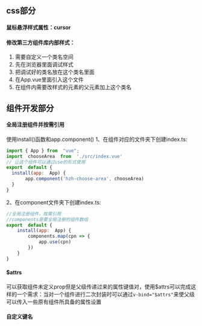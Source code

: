 ## css部分
#### 鼠标悬浮样式属性：cursor
#### 修改第三方组件库内部样式：

 1. 需要自定义一个类名空间
 2. 先在浏览器里面调试样式
 3. 把调试好的类名放在这个类名里面
 4. 在App.vue里面引入这个文件
 5. 在组件内需要改样式的元素的父元素加上这个类名
 ## 组件开发部分
 #### 全局注册组件并按需引用
 使用install()函数和app.component()
 1、在组件对应的文件夹下创建index.ts:
 ````js
 import { App } from  "vue";
import  chooseArea  from  './src/index.vue'
// 让这个组件可以通过use的形式使用
export  default {
   install(app:  App) {
		app.component('hzh-choose-area', chooseArea)
   }
}
 ````
2、在component文件夹下创建index.ts:
````js
//全局注册组件，按需引用
//components是要全局注册的组件数组
export  default {
	install(app:  App) {
		components.map(cpn => {
			app.use(cpn)
		})
	}
}
````
#### $attrs
可以获取组件未定义prop但是父级传递过来的属性键值对，使用\$attrs可以完成这样的一个需求：当对一个组件进行二次封装时可以通过`v-bind="$attrs"`来使父级可以传入一些原有组件所具备的属性设置
#### 自定义键名

<!--stackedit_data:
eyJoaXN0b3J5IjpbMjY0NjIwOTgyXX0=
-->